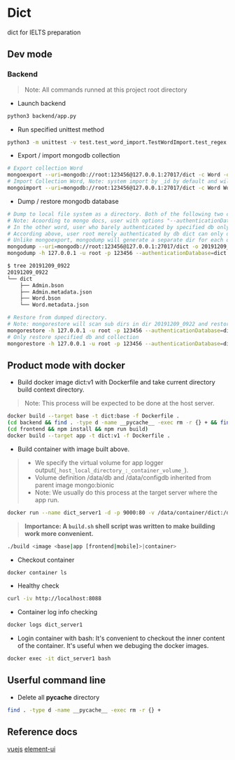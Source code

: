 # Dict

dict for IELTS preparation

## Dev mode

### Backend

> Note: All commands runned at this project root directory

- Launch backend

```bash
python3 backend/app.py
```

- Run specified unittest method

```bash
python3 -m unittest -v test.test_word_import.TestWordImport.test_regex
```

- Export / import mongodb collection

```bash
# Export collection Word
mongoexport --uri=mongodb://root:123456@127.0.0.1:27017/dict -c Word -o Word.json
# Import Collection Word, Note: system import by _id by default and will skip docuemnt when encounting duplicate key, and new record will be import
mongoimport --uri=mongodb://root:123456@127.0.0.1:27017/dict -c Word Word.json
```

- Dump / restore mongodb database

```bash
# Dump to local file system as a directory. Both of the following two command are Okay.
# Note: Acoording to mongo docs, user with options "--authenticationDatabase=admin" has the highest privileges to access all database.
# In the other word, user who barely authenticated by specified db only have privilege to access to authenticated db.
# According above, user root merely authenticated by db dict can only dump and restore db dict.
# Unlike mongoexport, mongodump will generate a separate dir for each db and both bson and json files for each collection in the meantime.
mongodump --uri=mongodb://root:123456@127.0.0.1:27017/dict -o 20191209_0922
mongodump -h 127.0.0.1 -u root -p 123456 --authenticationDatabase=dict -d dict -o 20191209_0922

$ tree 20191209_0922
20191209_0922
└── dict
    ├── Admin.bson
    ├── Admin.metadata.json
    ├── Word.bson
    └── Word.metadata.json

# Restore from dumped directory.
# Note: mongorestore will scan sub dirs in dir 20191209_0922 and restore to corresponding db, so user should have the privileges to all restored dbs.
mongorestore -h 127.0.0.1 -u root -p 123456 --authenticationDatabase=dict 20191209_0922
# Only restore specified db and collection
mongorestore -h 127.0.0.1 -u root -p 123456 --authenticationDatabase=dict -d dict -c Word 20191209_0922/dict/Word.bson
```

## Product mode with docker

- Build docker image dict:v1 with Dockerfile and take current directory build context directory.

> Note: This process will be expected to be done at the host server.

```bash
docker build --target base -t dict:base -f Dockerfile .
(cd backend && find . -type d -name __pycache__ -exec rm -r {} + && find . -type f -name *.pyc -exec rm -r {} +)
(cd frontend && npm install && npm run build)
docker build --target app -t dict:v1 -f Dockerfile .
```

- Build container with image built above.
>
> * We specify the virtual volume for app logger output(`_host_local_directory_:_container_volume_`).
> * Volume definition /data/db and /data/configdb inherited from parent image mongo:bionic
> * Note: We usually do this process at the target server where the app run.
>
```bash
docker run --name dict_server1 -d -p 9000:80 -v /data/container/dict:/data -v /data/container/dict/db:/data/db dict:v1
```

> **Importance: A `build.sh` shell script was written to make building work more convenient.**

```bash
./build <image <base|app [frontend|mobile]>|container>
```

- Checkout container

```bash
docker container ls
```

- Healthy check

```bash
curl -iv http://localhost:8088
```

- Container log info checking

```bash
docker logs dict_server1
```

- Login container with bash: It's convenient to checkout the inner content of the container. It's useful when we debuging the docker images.

```bash
docker exec -it dict_server1 bash
```

## Userful command line

- Delete all __pycache__ directory

```bash
find . -type d -name __pycache__ -exec rm -r {} +
```

## Reference docs

[vuejs](https://vuejs.org/v2/guide/)
[element-ui](https://element.eleme.cn/#/zh-CN)
